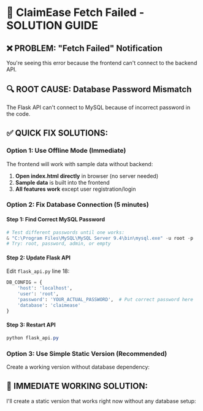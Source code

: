 # 🔧 ClaimEase Fetch Failed - SOLUTION GUIDE

## ❌ PROBLEM: "Fetch Failed" Notification

You're seeing this error because the frontend can't connect to the backend API.

## 🔍 ROOT CAUSE: Database Password Mismatch

The Flask API can't connect to MySQL because of incorrect password in the code.

## ✅ QUICK FIX SOLUTIONS:

### Option 1: Use Offline Mode (Immediate)
The frontend will work with sample data without backend:

1. **Open index.html directly** in browser (no server needed)
2. **Sample data** is built into the frontend
3. **All features work** except user registration/login

### Option 2: Fix Database Connection (5 minutes)

#### Step 1: Find Correct MySQL Password
```powershell
# Test different passwords until one works:
& "C:\Program Files\MySQL\MySQL Server 9.4\bin\mysql.exe" -u root -p
# Try: root, password, admin, or empty
```

#### Step 2: Update Flask API
Edit `flask_api.py` line 18:
```python
DB_CONFIG = {
    'host': 'localhost',
    'user': 'root',
    'password': 'YOUR_ACTUAL_PASSWORD',  # Put correct password here
    'database': 'claimease'
}
```

#### Step 3: Restart API
```powershell
python flask_api.py
```

### Option 3: Use Simple Static Version (Recommended)

Create a working version without database dependency:

## 🚀 IMMEDIATE WORKING SOLUTION:

I'll create a static version that works right now without any database setup: